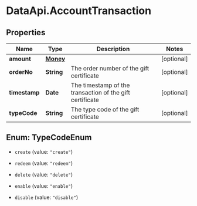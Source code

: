 # DataApi.AccountTransaction

## Properties

Name | Type | Description | Notes
------------ | ------------- | ------------- | -------------
**amount** | [**Money**](Money.md) |  | [optional] 
**orderNo** | **String** | The order number of the gift certificate | [optional] 
**timestamp** | **Date** | The timestamp of the transaction of the gift certificate | [optional] 
**typeCode** | **String** | The type code of the gift certificate | [optional] 



## Enum: TypeCodeEnum


* `create` (value: `"create"`)

* `redeem` (value: `"redeem"`)

* `delete` (value: `"delete"`)

* `enable` (value: `"enable"`)

* `disable` (value: `"disable"`)




